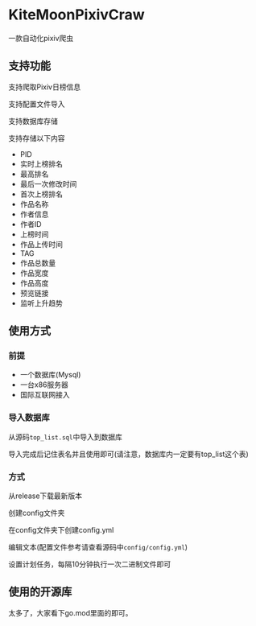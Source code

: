 # KiteMoonPixivCraw
一款自动化pixiv爬虫

## 支持功能
支持爬取Pixiv日榜信息

支持配置文件导入

支持数据库存储

支持存储以下内容
- PID
- 实时上榜排名
- 最高排名
- 最后一次修改时间
- 首次上榜排名
- 作品名称
- 作者信息
- 作者ID
- 上榜时间
- 作品上传时间
- TAG
- 作品总数量
- 作品宽度
- 作品高度
- 预览链接
- 监听上升趋势

## 使用方式
### 前提
- 一个数据库(Mysql)
- 一台x86服务器
- 国际互联网接入
### 导入数据库
从源码`top_list.sql`中导入到数据库

导入完成后记住表名并且使用即可(请注意，数据库内一定要有top_list这个表)
### 方式
从release下载最新版本

创建config文件夹

在config文件夹下创建config.yml

编辑文本(配置文件参考请查看源码中`config/config.yml`)

设置计划任务，每隔10分钟执行一次二进制文件即可

## 使用的开源库
太多了，大家看下go.mod里面的即可。